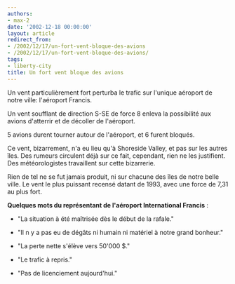 ```yaml
---
authors:
- max-2
date: '2002-12-18 00:00:00'
layout: article
redirect_from:
- /2002/12/17/un-fort-vent-bloque-des-avions
- /2002/12/17/un-fort-vent-bloque-des-avions/
tags:
- liberty-city
title: Un fort vent bloque des avions
---
```



Un vent particulièrement fort perturba le trafic sur l'unique aéroport de notre ville: l'aéroport Francis.

Un vent soufflant de direction S-SE de force 8 enleva la possibilité aux avions d'atterrir et de décoller de l'aéroport.

5 avions durent tourner autour de l'aéroport, et 6 furent bloqués.

Ce vent, bizarrement, n'a eu lieu qu'à Shoreside Valley, et pas sur les autres îles. Des rumeurs circulent déjà sur ce fait, cependant, rien ne les justifient. Des météorologistes travaillent sur cette bizarrerie.

Rien de tel ne se fut jamais produit, ni sur chacune des îles de notre belle ville. Le vent le plus puissant recensé datant de 1993, avec une force de 7,31 au plus fort.

**Quelques mots du représentant de l'aéroport International Francis** :

- "La situation à été maîtrisée dès le début de la rafale."

- "Il n y a pas eu de dégâts ni humain ni matériel à notre grand bonheur."

- "La perte nette s'élève vers 50'000 $."

- "Le trafic à repris."

- "Pas de licenciement aujourd'hui."